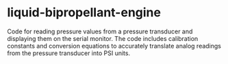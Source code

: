 # liquid-bipropellant-engine
 Code for reading pressure values from a pressure transducer and displaying them on the serial monitor. The code includes calibration constants and conversion equations to accurately translate analog readings from the pressure transducer into PSI units.
